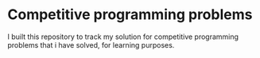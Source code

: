 # Competitive programming problems

I built this repository to track my solution for competitive programming problems that i have solved, for learning purposes.
